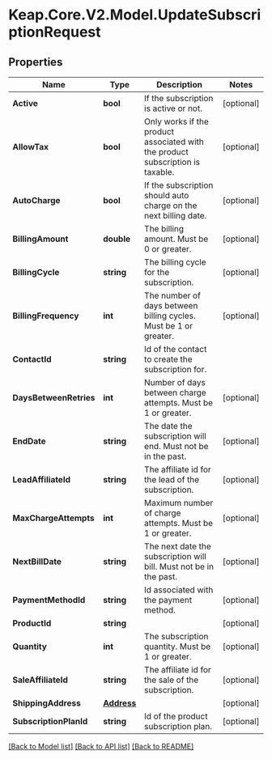 # Keap.Core.V2.Model.UpdateSubscriptionRequest

## Properties

Name | Type | Description | Notes
------------ | ------------- | ------------- | -------------
**Active** | **bool** | If the subscription is active or not. | [optional] 
**AllowTax** | **bool** | Only works if the product associated with the product subscription is taxable. | [optional] 
**AutoCharge** | **bool** | If the subscription should auto charge on the next billing date. | [optional] 
**BillingAmount** | **double** | The billing amount. Must be 0 or greater. | [optional] 
**BillingCycle** | **string** | The billing cycle for the subscription. | [optional] 
**BillingFrequency** | **int** | The number of days between billing cycles. Must be 1 or greater. | [optional] 
**ContactId** | **string** | Id of the contact to create the subscription for. | 
**DaysBetweenRetries** | **int** | Number of days between charge attempts. Must be 1 or greater. | [optional] 
**EndDate** | **string** | The date the subscription will end. Must not be in the past. | [optional] 
**LeadAffiliateId** | **string** | The affiliate id for the lead of the subscription. | [optional] 
**MaxChargeAttempts** | **int** | Maximum number of charge attempts. Must be 1 or greater. | [optional] 
**NextBillDate** | **string** | The next date the subscription will bill. Must not be in the past. | [optional] 
**PaymentMethodId** | **string** | Id associated with the payment method. | [optional] 
**ProductId** | **string** |  | [optional] 
**Quantity** | **int** | The subscription quantity. Must be 1 or greater. | [optional] 
**SaleAffiliateId** | **string** | The affiliate id for the sale of the subscription. | [optional] 
**ShippingAddress** | [**Address**](Address.md) |  | [optional] 
**SubscriptionPlanId** | **string** | Id of the product subscription plan. | [optional] 

[[Back to Model list]](../README.md#documentation-for-models) [[Back to API list]](../README.md#documentation-for-api-endpoints) [[Back to README]](../README.md)


